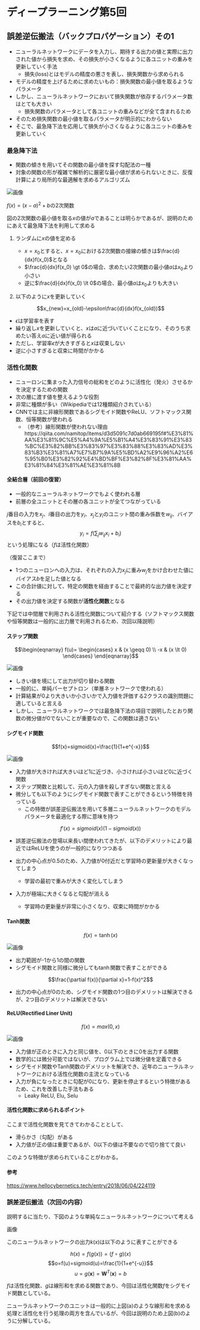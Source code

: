 # ディープラーニング第5回

## 誤差逆伝搬法（バックプロパゲーション）その1

- ニューラルネットワークにデータを入力し、期待する出力の値と実際に出力された値から損失を求め、その損失が小さくなるように各ユニットの重みを更新していく手法
    - 損失(loss)とはモデルの精度の悪さを表し、損失関数から求められる
- モデルの精度を上げるために求めたいもの：損失関数の最小値を取るようなパラメータ
- しかし、ニューラルネットワークにおいて損失関数が依存するパラメータ数はとても大きい
    - 損失関数のパラメータとして各ユニットの重みなどが全て含まれるため
- そのため損失関数の最小値を取るパラメータが明示的にわからない
- そこで、最急降下法を応用して損失が小さくなるように各ユニットの重みを更新していく

### 最急降下法

- 関数の傾きを用いてその関数の最小値を探す勾配法の一種
- 対象の関数の形が複雑で解析的に厳密な最小値が求められないときに、反復計算により局所的な最適解を求めるアルゴリズム

![画像](https://github.com/kostone/dlearning/blob/master/saikyukoka.png)

$f(x)=(x-a)^2+b$の2次関数

図の2次関数の最小値を取る$x$の値が$a$であることは明らかであるが、説明のためにあえて最急降下法を利用して求める

1. ランダムに$x$の値を定める
    - $x=x_0$とすると、$x=x_0$における2次関数の接線の傾きは$\frac{d}{dx}f(x_0)$となる
    - $\frac{d}{dx}f(x_0) \gt 0$の場合、求めたい2次関数の最小値$a$は$x_0$より小さい
    - 逆に$\frac{d}{dx}f(x_0) \lt 0$の場合、最小値$a$は$x_0$よりも大きい

1. 以下のように$x$を更新していく

$$x_{new}=x_{old}-\epsilon\frac{d}{dx}f(x_{old})$$

- $\epsilon$は学習率を表す
- 繰り返し$x$を更新していくと、$x$は$a$に近づいていくことになり、そのうち求めたい答え$a$に近い値が得られる
- ただし、学習率$\epsilon$が大きすぎると$x$は収束しない
- 逆に小さすぎると収束に時間がかかる

### 活性化関数

- ニューロンに集まった入力信号の総和をどのように活性化（発火）させるかを決定するための関数
- 次の層に渡す値を整えるような役割
- 非常に種類が多い（Wikipediaでは12種類紹介されている）
- CNNでは主に非線形関数であるシグモイド関数やReLU、ソフトマックス関数、恒等関数が使われる
    - （参考）線形関数が使われない理由https://qiita.com/namitop/items/d3d5091c7d0ab669195f#%E3%81%AA%E3%81%9C%E5%A4%9A%E5%B1%A4%E3%83%91%E3%83%BC%E3%82%BB%E3%83%97%E3%83%88%E3%83%AD%E3%83%B3%E3%81%A7%E7%B7%9A%E5%BD%A2%E9%96%A2%E6%95%B0%E3%82%92%E4%BD%BF%E3%82%8F%E3%81%AA%E3%81%84%E3%81%AE%E3%81%8B

#### 全結合層（前回の復習）

- 一般的なニューラルネットワークでもよく使われる層
- 前層の全ユニットとその層の各ユニットが全てつながっている

$j$番目の入力を$x_j$、$i$番目の出力を$y_i$、$x_j$と$y_i$のユニット間の重み係数を$w_{ij}$、バイアスを$b_i$とすると、
$$y_i=f(\sum_jw_{ij}x_i+b_i)$$
という処理になる（$f$は活性化関数）

（復習ここまで）

- 1つのニューロンへの入力は、それぞれの入力$x_j$に重み$w_j$をかけ合わせた値にバイアス$b$を足した値となる
- この合計値に対して、特定の関数を経由することで最終的な出力値を決定する
- その出力値を決定する関数が**活性化関数**となる

下記では中間層で利用される活性化関数について紹介する（ソフトマックス関数や恒等関数は一般的に出力層で利用されるため、次回以降説明）

#### ステップ関数

$$\begin{eqnarray}
f(u)=
\begin{cases}
 x & (x \geqq 0) \\
-x & (x \lt 0)
\end{cases}
\end{eqnarray}$$

![画像](https://github.com/kostone/dlearning/blob/master/step.png)

- しきい値を境にして出力が切り替わる関数
- 一般的に、単純パーセプトロン（単層ネットワークで使われる）
- 計算結果が0より大きいか小さいかで入力値を評価する2クラスの識別問題に適していると言える
- しかし、ニューラルネットワークでは最急降下法の項目で説明したとおり関数の微分値が0でないことが重要なので、この関数は適さない

#### シグモイド関数

$$f(x)=sigmoid(x)=\frac{1}{1+e^{-x}}$$

![画像](https://github.com/kostone/dlearning/blob/master/sigmoid.png)

- 入力値が大きければ大きいほど1に近づき、小さければ小さいほど0に近づく関数
- ステップ関数と比較して、元の入力値を殺しすぎない関数と言える
- 微分しても以下のようにシグモイド関数で表すことができるという特徴を持っている
    - この特徴が誤差逆伝搬法を用いて多層ニューラルネットワークのモデルパラメータを最適化する際に意味を持つ

$$f'(x)=sigmoid(x)(1-sigmoid(x))$$

- 誤差逆伝搬法の登場以来長い間使われてきたが、以下のデメリットにより最近ではReLUを使うのが一般的になりつつある

- 出力の中心点が0.5のため、入力値が0付近だと学習時の更新量が大きくなってしまう
    - 学習の最初で重みが大きく変化してしまう
- 入力が極端に大きくなると勾配が消える
    - 学習時の更新量が非常に小さくなり、収束に時間がかかる

#### Tanh関数

$$f(x)=\tanh (x)$$

![画像](https://github.com/kostone/dlearning/blob/master/tanh.png)

- 出力範囲が-1から1の間の関数
- シグモイド関数と同様に微分しても$\tanh$関数で表すことができる

$$\frac{\partial f(x)}{\partial x}=1-f(x)^2$$

- 出力の中心点が0のため、シグモイド関数の1つ目のデメリットは解決できるが、2つ目のデメリットは解決できない

#### ReLU(Rectified Liner Unit)

$$f(x)=max(0,x)$$

![画像](https://github.com/kostone/dlearning/blob/master/relu.png)

- 入力値が正のときに入力と同じ値を、0以下のときに0を出力する関数
- 数学的には微分可能ではないが、プログラム上では微分値を定義できる
- シグモイド関数やTanh関数のデメリットを解決でき、近年のニューラルネットワークにおける活性化関数の主流となっている
- 入力が負になったときに勾配が0になり、更新を停止するという特徴があるため、これを改善した手法もある
    - Leaky ReLU, Elu, Selu

#### 活性化関数に求められるポイント

ここまで活性化関数を見てきてわかることとして、
- 滑らかさ（勾配）がある
- 入力値が正の値は重要であるが、0以下の値は不要なので切り捨てて良い

このような特徴が求められていることがわかる。

#### 参考

https://www.hellocybernetics.tech/entry/2018/06/04/224119


### 誤差逆伝搬法（次回の内容）

説明するに当たり、下図のような単純なニューラルネットワークについて考える

画像

このニューラルネットワークの出力$k(x)$は以下のように表すことができる

$$h(x)=f(g(x))=(f \circ g)(x)$$
$$o=f(u)=sigmoid(u)=\frac{1}{1+e^{-u}}$$
$$u=g(\mathbf{x})=\mathbf{W}^T(\mathbf{x})=b$$

$f$は活性化関数、$g$は線形和を求める関数であり、今回は活性化関数$f$をシグモイド関数としている。

ニューラルネットワークのユニットは一般的に上図(a)のような線形和を求める処理と活性化を行う処理の両方を含んでいるが、今回は説明のため上図(b)のように分解している。
